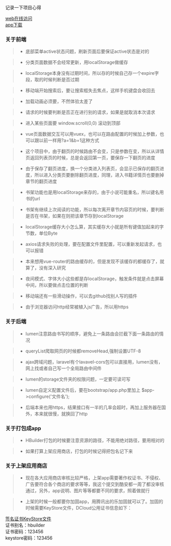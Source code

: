 记录一下项目心得  

[web在线访问](http://xs.hjply.com)  
[app下载](https://pan.baidu.com/s/1tYkMdzWH6YeHjNaj_muKLA)

### 关于前端  

>- 底部菜单active状态问题，刷新页面后要保证active状态是对的  

>- 分类页面数据不会经常更新，用localStorage做缓存  

>- localStorage本身没有过期时间，所以存的时候自己存一个expire字段，取的时候判断是否过期  

>- 移动端开始搜索后，要让搜索框失去焦点，这样手机键盘会收回去  

>- 加载动画必须要，不然体验太差了  

>- 请求的时候要判断是否正在进行别的请求，如果是就取消本次请求  

>- 进入某些页面要 window.scroll(0,0) 滚动到顶部  

>- vue页面数据交互可以用vuex，也可以在路由配置的时候加上参数，也可以跟以前一样用?a=1&b=1这种方式  

>- 这个项目中，由于翻页的时候路由不会变，只是参数在变，所以从详情页返回列表页的时候，总是会返回第一页，要保存一下翻页的进度  

>- 由于保存了翻页进度，换一个分类进入列表页，会显示已保存的翻页进度，所以进入分类页要删除翻页进度，同理，进入书籍详情页也要删掉章节的翻页进度      

>- 书架功能也是用localStorage来存的，由于小说可能重名，所以键名用书的url  

>- 书架有继续上次阅读的功能，所以每次离开章节内容页的时候，要判断是否在书架，如果在则把该章节存到localStorage  

>- localStorage缓存大小怎么算，其实缓存大小就是所有键值加起来的字节数，单位Byte  

>- axios请求失败的处理，要在配置文件里配置，可以重新发起请求，也可以报错  

>- 本来想用vue-router的路由缓存的，但是发现不该缓存的都缓存了，就算了，没有深入研究  

>- 夜间模式、字体大小这些都是存localStorage，触发条件就是点击屏幕中间，所以要做点击位置的判断  

>- 移动端还有一些滑动操作，可以去github找别人写的插件  

>- 由于浏览器访问http经常被植入js广告，所以用https  

### 关于后端  

>- lumen注意路由书写的顺序，避免上一条路由会拦截下面一条路由的情况  

>- queryList爬取网页的时候都removeHead,强制设置UTF-8  

>- ajax跨域问题，laravel有个lavavel-cors包可以直接用，lumen没有，网上找或者自己写一个全局路由中间件  

>- lumen的storage文件夹的权限问题，一定要可读可写  

>- lumen自定义配置文件后，要在bootstrap/app.php里加上 $app->configure('文件名');  

>- 后端本来也用https，结果接口有一半的几率会超时，再加上服务器在国外，本来就很慢，就换回了http  

### 关于打包成app  

>- HBuilder打包的时候要注意资源的路径，不能用绝对路径，要用相对的  

>- 如果打算上架应用商店，打包的时候记得把包名记下来  

### 关于上架应用商店  

>- 现在各大应用商店审核比较严格，上架app需要著作权证书、不侵权、广告要符合各个商店的要求等等，我这个提交到酷安都一周了都没审核通过，另外，app说明、图片等等都要不同的要求，照着做就行  

>- 上架的时候一般都要你加固app，用腾讯出的乐加固就可以了。加固的时候需要KeyStore文件，DCloud公用证书信息如下：  

[签名证书KeyStore文件](http://download.dcloud.net.cn/HBuilder.keystore)  
证书别名：hbuilder  
证书密码：123456  
keystore密码：123456 


